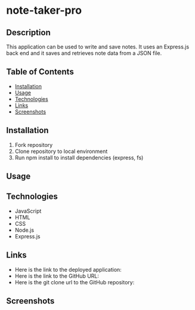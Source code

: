 # note-taker-pro

## Description
This application can be used to write and save notes. It uses an Express.js back end and it saves and retrieves note data from a JSON file.

## Table of Contents

- [Installation](#installation)
- [Usage](#usage)
- [Technologies](#technologies)
- [Links](#links)
- [Screenshots](#screenshots)


## Installation
1. Fork repository
2. Clone repository to local environment
3. Run npm install to install dependencies (express, fs)

## Usage

## Technologies
* JavaScript
* HTML
* CSS
* Node.js
* Express.js

## Links
* Here is the link to the deployed application:
* Here is the link to the GitHub URL:
* Here is the git clone url to the GitHub repository:

## Screenshots
